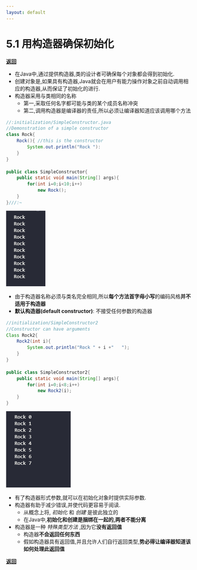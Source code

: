 ```yaml
---
layout: default
---
```


# 5.1 用构造器确保初始化

[**返回**](../menu)

- 在Java中,通过提供构造器,类的设计者可确保每个对象都会得到初始化.  
- 创建对象是,如果具有构造器,Java就会在用户有能力操作对象之前自动调用相应的构造器,从而保证了初始化的进行.  
- 构造器采用与类相同的名称  
  - 第一,采取任何名字都可能与类的某个成员名称冲突  
  - 第二,调用构造器是编译器的责任,所以必须让编译器知道应该调用哪个方法  

```java
//:initialization/SimpleConstructor.java
//Demonstration of a simple constructor
class Rock{
    Rock(){ //this is the constructor
        System.out.println("Rock "):
    }
}

public class SimpleConstructor{
    public static void main(String[] args){
        for(int i=0;i<10;i++)
            new Rock();
    }
}///:~
```

![out](../img/5/511.png)

- 由于构造器名称必须与类名完全相同,所以**每个方法首字母小写**的编码风格**并不适用于构造器**  
- **默认构造器(default constructor)**: 不接受任何参数的构造器  

```java
//initialization/SimpleConstructor2
//Constructor can have arguments
Class Rock2{
    Rock2(int i){
        System.out.println("Rock " + i +"   ");
    }
}

public class SimpleConstructor2{
    public static void main(String[] args){
        for(int i=0;i<8;i++)
            new Rock2(i);
    }
}
```

![out](../img/5/512.png)

- 有了构造器形式参数,就可以在初始化对象时提供实际参数.  
- 构造器有助于减少错误,并使代码更容易于阅读.  
  - 从概念上将, _初始化_ 和 _创建_ 是彼此独立的  
  - 在Java中,**初始化和创建是捆绑在一起的,两者不能分离**  
- 构造器是一种 _特殊类型方法_ ,因为它**没有返回值**
  - 构造器**不会返回任何东西**  
  - 假如构造器具有返回值,并且允许人们自行返回类型,**势必得让编译器知道该如何处理此返回值**  

[**返回**](../menu)
